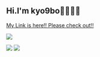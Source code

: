 ## Hi.I'm kyo9bo🍺🍺🍺🍺
[My Link is here!! Please check out!!](https://linktr.ee/kyo9bo)


![](http://github-profile-summary-cards.vercel.app/api/cards/profile-details?username=kk3939&theme=dracula)

![](http://github-profile-summary-cards.vercel.app/api/cards/repos-per-language?username=kk3939&theme=dracula)
![](http://github-profile-summary-cards.vercel.app/api/cards/most-commit-language?username=kk3939&theme=dracula)


